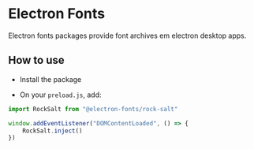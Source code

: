 # Electron Fonts

Electron fonts packages provide font archives em electron desktop apps.

## How to use

* Install the package

* On your `preload.js`, add:

```ts
import RockSalt from "@electron-fonts/rock-salt"

window.addEventListener("DOMContentLoaded", () => {
    RockSalt.inject()
})
```